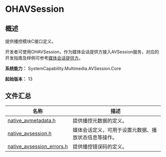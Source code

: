# OHAVSession
<!--Kit: AVSession Kit-->
<!--Subsystem: Multimedia-->
<!--Owner: @ccfriend; @liao_qian-->
<!--SE: @ccfriend-->
<!--TSE: @chenmingxi1_huawei-->

## 概述

提供播控模块C接口定义。

开发者可使用OHAVSession，作为媒体会话提供方接入AVSession服务，对应的开发指南及样例可参考[媒体会话提供方](../../media/avsession/using-ohavsession-developer.md)。

**系统能力：** SystemCapability.Multimedia.AVSession.Core

**起始版本：** 13

## 文件汇总

| 名称 | 描述 |
| -- | -- |
| [native_avmetadata.h](capi-native-avmetadata-h.md) | 提供播控元数据的定义。 |
| [native_avsession.h](capi-native-avsession-h.md) | 媒体会话定义，可用于设置元数据、播放状态信息等操作。 |
| [native_avsession_errors.h](capi-native-avsession-errors-h.md) | 提供播控错误码的定义。 |
